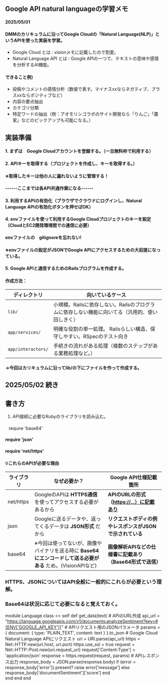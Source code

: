 ## Google API natural languageの学習メモ
#### 2025/05/01
#### DMMのカリキュラムに沿ってGoogle Cloudの「Natural Language(NLP)」というAPIを使った実装を学習。
* Google Cloud とは : visionメモに記載したので割愛。
* Natural Language API とは : Google APIの一つで、テキストの意味や感情を分析するAI機能。
#### できること例）　
* 投稿やコメントの感情分析（数値で表す。マイナスxxならネガティブ、プラスxxならポジティブなど）
* 内容の要点抽出
* カテゴリ分類
* 特定ワードの抽出（例：アオモリンゴラボのサイト開発なら「りんご」「農家」などのピックアップも可能になる。）

## 実装準備
#### 1. まずは　Google Cloudアカウントを登録する。（一旦無料枠で利用する）
#### 2. APIキーを取得する（プロジェクトを作成し、キーを取得する。）
#### ※取得したキーは他の人に漏れないように管理する！
#### ------ここまでは各API共通作業になる------
#### 3. 利用するAPIの有効化（ブラウザでクラウドにログインし、Natural Language APIの有効化ボタンを押せばOK）
#### 4. envファイルを使って利用するGoogle Cloudプロジェクトのキーを設定（CloudとEC2開発環境間での通信に必要）
__envファイルの　gitignoreを忘れない!__
#### ※envファイルの設定がJSONでGoogle APIにアクセスするための大前提になっている。

#### 5. Google APIと通信するためのRailsプログラムを作成する。
#### 作成方法：
| ディレクトリ             | 向いているケース       |
| ------------------ | --------------- |
| `lib/`             | 小規模。Railsに依存しない。Railsのプログラムに依存しない機能に向いてる（汎用的、使い回しきく） |
| `app/services/`    | 明確な役割の単一処理。 Railsらしい構造、保守しやすい。RSpecのテスト向き |
| `app/interactors/` | 手続きの流れがある処理（複数のステップがある業務処理など。）|

#### →今回はカリキュラムに沿ってlib/の下にファイルを作って作成する。

## 2025/05/02 続き
## 書き方
1. API接続に必要なRubyのライブラリを読み込む。
####
&nbsp;&nbsp;&nbsp;require 'base64'
&nbsp;&nbsp;&nbsp;
#### require 'json'
#### require 'net/https'

#### 💡これらのAPIが必要な理由

| ライブラリ|なぜ必要か？|Google API仕様記載箇所|
| ----------- | ----------- | ---------------------- |
| net/https | GoogleのAPIは **HTTPS通信** を使ってアクセスする必要があるから| **APIのURLの形式（[https://...）に記載あり](https://...）に記載あり)** |
|json| Googleに送るデータや、返ってくるデータは **JSON形式** だから | **リクエストボディの例やレスポンスがJSONで示されている**|
|base64| ※今回は使ってないが、画像やバイナリを送る時に **Base64にエンコードして送る必要がある** ため。(VisionAPIなど)|**画像解析APIなどの仕様書に記載あり（Base64形式で送信）**|
### HTTPS、JSONについてはAPI全般に一般的にこれらが必要という理解。
### Base64は状況に応じて必要になると覚えておく。


module Language
  class << self
    def get_data(text)
      # APIのURL作成
      api_url = "https://language.googleapis.com/v1/documents:analyzeSentiment?key=#{ENV['GOOGLE_API_KEY']}"
      # APIリクエスト用のJSONパラメータ
      params = {
        document: {
          type: 'PLAIN_TEXT',
          content: text
        }
      }.to_json
      # Google Cloud Natural Language APIにリクエスト
      uri = URI.parse(api_url)
      https = Net::HTTP.new(uri.host, uri.port)
      https.use_ssl = true
      request = Net::HTTP::Post.new(uri.request_uri)
      request['Content-Type'] = 'application/json'
      response = https.request(request, params)
      # APIレスポンス出力
      response_body = JSON.parse(response.body)
      if (error = response_body['error']).present?
        raise error['message']
      else
        response_body['documentSentiment']['score']
      end  
    end
  end
end